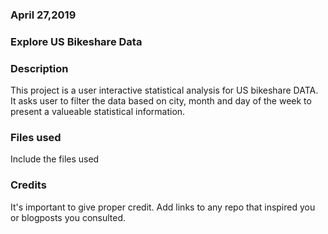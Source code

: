 ### April 27,2019


### Explore US Bikeshare Data


### Description
This project is a user interactive statistical analysis for US bikeshare DATA. It asks user to filter the data based on city, month and day of the week to present a valueable statistical information.

### Files used
Include the files used

### Credits
It's important to give proper credit. Add links to any repo that inspired you or blogposts you consulted.
